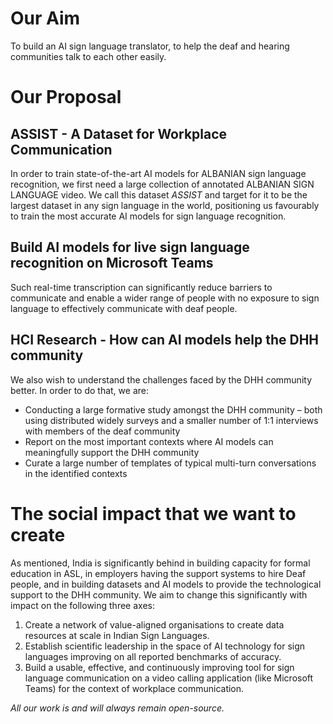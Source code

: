<h1>Our Aim</h1>
To build an AI sign language translator, to help the deaf and hearing communities talk to each other easily.
<h1>Our Proposal</h1>

<h2>ASSIST - A Dataset for Workplace Communication</h2>  
<div style="text-align: center"></div>
<p style="text-align: center; font-style: italic;"> </p>
In order to train state-of-the-art AI models for ALBANIAN sign language recognition, we first need a large collection of annotated ALBANIAN SIGN LANGUAGE video. We call this dataset <i>ASSIST</i> and target for it to be the largest dataset in any sign language in the world, positioning us favourably to train the most accurate AI models for sign language recognition.



<h2>Build AI models for live sign language recognition on Microsoft Teams </h2>
<div style="text-align: center"></div>   
<p style="text-align: center; font-style: italic;"> </p>
 Such real-time transcription can significantly reduce barriers to communicate and enable a wider range of people with no exposure to sign language to effectively communicate with deaf people.  

<h2>HCI Research - How can AI models help the DHH community</h2>
We also wish to understand the challenges faced by the DHH community better. In order to do that, we are: <br>
<ul>
<li> Conducting a large formative study amongst the DHH community – both using distributed widely surveys and a smaller number of 1:1 interviews with members of the deaf community </li>
<li> Report on the most important contexts where AI models can meaningfully support the DHH community </li>
<li> Curate a large number of templates of typical multi-turn conversations in the identified contexts </li>
</ul>

<h1>The social impact that we want to create</h1>
As mentioned, India is significantly behind in building capacity for formal education in ASL, in employers having the support systems to hire Deaf people, and in building datasets and AI models to provide the technological support to the DHH community. We aim to change this significantly with impact on the following three axes:

<ol>
<li> Create a network of value-aligned organisations to create data resources at scale in Indian Sign Languages. </li>
<li> Establish scientific leadership in the space of AI technology for sign languages improving on all reported benchmarks of accuracy. </li>
<li> Build a usable, effective, and continuously improving tool for sign language communication on a video calling application (like Microsoft Teams) for the context of workplace communication. </li>
</ol>

<i>All our work is and will always remain open-source. </i>
